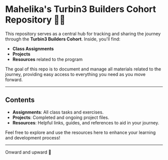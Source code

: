 # **Mahelika's** Turbin3 Builders Cohort Repository 👩‍💻 

This repository serves as a central hub for tracking and sharing the journey through the **Turbin3 Builders Cohort**. Inside, you'll find:

- **Class Assignments**
- **Projects**
- **Resources** related to the program

The goal of this repo is to document and manage all materials related to the journey, providing easy access to everything you need as you move forward.

---

## Contents

- **Assignments**: All class tasks and exercises.
- **Projects**: Completed and ongoing project files.
- **Resources**: Helpful links, guides, and references to aid in your journey.

Feel free to explore and use the resources here to enhance your learning and development process!

---

Onward and upward 🚀
